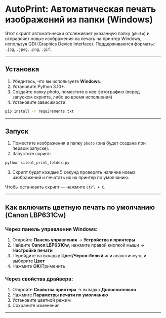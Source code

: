 # AutoPrint: Автоматическая печать изображений из папки (Windows)

Этот скрипт автоматически отслеживает указанную папку (`photo`) и отправляет новые изображения на печать на принтер Windows, используя GDI (Graphics Device Interface). Поддерживаются форматы: `.jpg`, `.jpeg`, `.png`, `.gif`.

---

## Установка

1. Убедитесь, что вы используете **Windows**.
2. Установите Python 3.10+.
3. Создайте папку photo, поместите в нее фотографию (перед запуском скрипта, либо во время исполнения)
4. Установите зависимости:

```bash
pip install -r requirements.txt
```

---

## Запуск

1. Поместите изображения в папку `photo` (она будет создана при первом запуске).
2. Запустите скрипт:

```bash
python silent_print_folder.py
```

3. Скрипт будет каждые 5 секунд проверять наличие новых изображений и печатать их на принтер по умолчанию.

Чтобы остановить скрипт — нажмите `Ctrl + C`.

---

## Как включить цветную печать по умолчанию (Canon LBP631Cw)

### Через панель управления Windows:

1. Откройте **Панель управления** → **Устройства и принтеры**
2. Найдите **Canon LBP631Cw**, нажмите правой кнопкой мыши → **Настройки печати**
3. Перейдите на вкладку **Цвет/Черно-белый** или аналогичную, и выберите **Цвет**
4. Нажмите **OK**/Применить

### Через свойства драйвера:

1. Откройте **Свойства принтера** → вкладка **Дополнительно**
2. Нажмите **Параметры печати по умолчанию**
3. Установите цветной режим
4. Сохраните изменения

---


